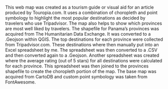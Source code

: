 This web map was created as a tourism guide or visual aid for an article produced by Touropia.com. It uses a combination of choropleth and point symbology to highlight the most popular destinations as decided by travelers who use Tripadvisor. The map also helps to show which provinces are most well liked by travelers. The shapefile for Panama’s provinces was acquired from The Humanitarian Data Exchange. It was converted to a .Geojson within QGIS. The top destinations for each province were collected from Tripadvisor.com. These destinations where then manually put into an Excel spreadsheet by me. The spreadsheet was then converted to a .CSV and then converted again to a .Geojson. Another spreadsheet was created where the average rating (out of 5 stars) for all destinations were calculated for each province. This spreadsheet was then joined to the provinces shapefile to create the choropleth portion of the map. The base map was acquired from CartoDB and custom point symbology was taken from FontAwesome. 
